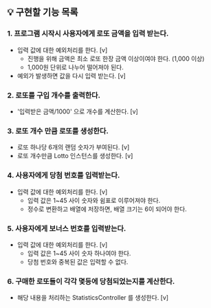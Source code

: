 ## 💡 구현할 기능 목록

### 1. 프로그램 시작시 사용자에게 로또 금액을 입력 받는다.

- 입력 값에 대한 예외처리를 한다. [v]
  - 진행을 위해 금액은 최소 로또 한장 금액 이상이여야 한다. (1,000 이상)
  - 1,000원 단위로 나누어 떨어져야 된다.
- 예외가 발생하면 값을 다시 입력 받는다. [v]

### 2. 로또를 구입 개수를 출력한다.
  - '입력받은 금액/1000' 으로 개수를 계산한다. [v]

### 3. 로또 개수 만큼 로또를 생성한다.
- 로또 하나당 6개의 랜덤 숫자가 부여된다. [v]
- 로또 개수만큼 Lotto 인스턴스를 생성한다. [v]



### 4. 사용자에게 당첨 번호를 입력받는다.
- 입력 값에 대한 예외처리를 한다. [v]
    - 입력 값은 1~45 사이 숫자와 쉼표로 이루어져야 한다.
    - 정수로 변환하고 배열에 저장하면, 배열 크기는 6이 되어야 한다.


### 5. 사용자에게 보너스 번호를 입력받는다.
- 입력 값에 대한 예외처리를 한다. [v]
    - 입력 값은 1~45 사이 숫자 하나여야 한다.
    - 당첨 번호와 중복된 값은 입력할 수 없다.


### 6. 구매한 로또들이 각각 몇등에 당첨되었는지를 계산한다.
- 해당 내용을 처리하는 StatisticsController 를 생성한다. [v]
  
